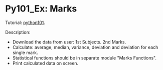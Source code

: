 # Py101_Ex: Marks

Tutorial: [python101](https://python101.readthedocs.io/pl/latest/podstawy/przyklady/przyklad05.html).

Description:
* Download the data from user:
	1st Subjects.
	2nd Marks.
* Calculate: average, median, variance, deviation and deviation for each single mark.
* Statistical functions should be in separate module "Marks Functions".
* Print calculated data on screen.